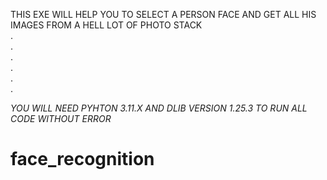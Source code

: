 THIS EXE WILL HELP YOU TO SELECT A PERSON FACE AND GET ALL HIS IMAGES FROM A HELL LOT OF PHOTO STACK<br />
.<br />
.<br />
.<br />
.<br />
.<br />
.<br />

*YOU WILL NEED PYHTON 3.11.X AND DLIB VERSION 1.25.3 TO RUN ALL CODE WITHOUT ERROR*

# face_recognition
